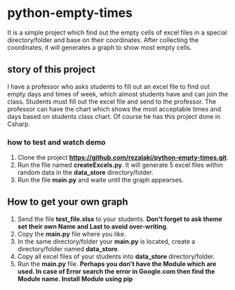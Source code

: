 # python-empty-times
It is a simple project which find out the empty cells of excel files in a special directory/folder
and base on their coordinates. After collecting the coordinates, it will generates a graph to show most empty cells.

## story of this project
I have a professor who asks students to fill out an excel file to find out empty days and times
of week, which almost students have and can join the class.
Students must fill out the excel file and send to the professor.
The professor can have the chart which shows the most acceptable times and days based on students class chart.
Of course he has this project done in Csharp.


### how to test and watch demo
1) Clone the project **https://github.com/rezalaki/python-empty-times.git**.
2) Run the file named **createExcels.py**.
	It will generate 5 excel files within random data in the **data_store** directory/folder.
3) Run the file **main.py** and waite until the graph appearses.


## How to get your own graph
1) Send the file **test_file.xlsx** to your students. 
**Don't forget to ask theme set their own Name and Last to avoid over-writing**.
2) Copy the **main.py** file where you like.
3) In the same directory/folder your **main.py** is located, create a directory/folder named **data_store**.
4) Copy all excel files of your students into **data_store** directory/folder.
5) Run the **main.py** file.
**Perhaps you don't have the Module which are used. In case of Error search the error in Google.com then find the Module name. Install Module using pip**


